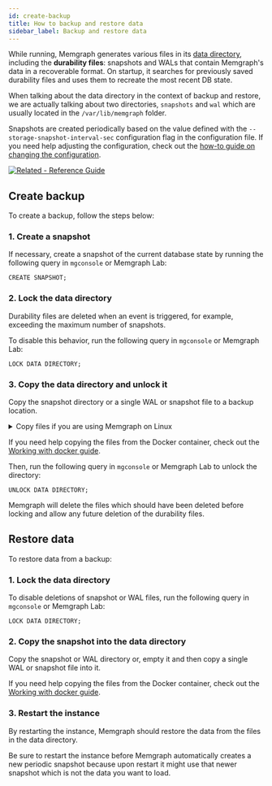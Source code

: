 ```yaml
---
id: create-backup
title: How to backup and restore data
sidebar_label: Backup and restore data
---
```


While running, Memgraph generates various files in its
[data directory](/docs/memgraph/reference-guide/backup),
including the **durability files**: snapshots and WALs that contain Memgraph's
data in a recoverable format. On startup, it searches for previously saved
durability files and uses them to recreate the most recent DB state.

When talking about the data directory in the context of backup and restore, we are actually talking about two
directories, `snapshots` and `wal` which are usually located in the
`/var/lib/memgraph` folder.

Snapshots are created periodically based on the value defined with the
`--storage-snapshot-interval-sec` configuration flag in the configuration file.
If you need help adjusting the configuration, check out the [how-to guide on
changing the configuration](/docs/memgraph/how-to-guides/config-logs).

[![Related - Reference Guide](https://img.shields.io/static/v1?label=Related&message=Reference%20Guide&color=yellow&style=for-the-badge)](/reference-guide/backup.md)

## Create backup

To create a backup, follow the steps below:

### 1. Create a snapshot

If necessary, create a snapshot of the current database state by running the
following query in `mgconsole` or Memgraph Lab:

```cypher
CREATE SNAPSHOT;
```

### 2. Lock the data directory

Durability files are deleted when an event is triggered, for example, exceeding
the maximum number of snapshots.

To disable this behavior, run the following query in `mgconsole` or Memgraph
Lab:

```cypher
LOCK DATA DIRECTORY;
```

### 3. Copy the data directory and unlock it

Copy the snapshot directory or a single WAL or snapshot file to a backup location.

<details>
  <summary>Copy files if you are using Memgraph on Linux</summary>
  
If you are using Linux to run Memgraph, here are the steps for copying files:

<br/><br/>

**1.** Start your Memgraph instance.

**2.** Open a new Linux terminal and check the location of the permanent data
directory:

```bash
grep -A 1 'permanent data' /etc/memgraph/memgraph.conf
```

If you are getting a permission error, execute the `sudo su` command to get
access privileges and then try to change the working directory again.

Your output should look something like this:

```nocopy
# Path to directory in which to save all permanent data. [string]
--data-directory=/var/lib/memgraph
```

As you can see, the path is the default one: `/var/lib/memgraph`.

**3.** Locate the files that you want to backup. Let's say that you want to copy
the latest snapshot, list the content of the snapshot directory and then copy
the latest file.

```bash
ls -l /var/lib/memgraph/snapshots/
```

```nocopy
total 35920
-rw-r----- 1 memgraph memgraph  7185673 Mar 25 13:52 20220325125206991975_timestamp_2622
-rw-r----- 1 memgraph memgraph 12521724 Mar 25 13:52 20220325125237040637_timestamp_3028
-rw-r----- 1 memgraph memgraph 17064381 Mar 25 13:53 20220325125308366007_timestamp_3380
```

**4.** Copy a file from the snapshot directory to the backup folder:

```bash
cp /var/lib/memgraph/snapshots/20220325125308366007_timestamp_3380 ~/backup/
```

</details>

If you need help copying the files from the Docker container, check out the
[Working with docker
guide](/how-to-guides/work-with-docker.md#how-to-copy-files-from-and-to-a-docker-container).

Then, run the following query in `mgconsole` or Memgraph Lab to unlock the
directory:

```cypher
UNLOCK DATA DIRECTORY;
```

Memgraph will delete the files which should have been deleted before locking and
allow any future deletion of the durability files.

## Restore data

To restore data from a backup: 

### 1. Lock the data directory

To disable deletions of snapshot or WAL files, run the following query in
`mgconsole` or Memgraph Lab:

```cypher
LOCK DATA DIRECTORY;
```

### 2. Copy the snapshot into the data directory

Copy the snapshot or WAL directory or, empty it and then copy a single WAL or
snapshot file into it.

If you need help copying the files from the Docker container, check out the
[Working with docker
guide](/how-to-guides/work-with-docker.md#how-to-copy-files-from-and-to-a-docker-container).

### 3. Restart the instance

By restarting the instance, Memgraph should restore the data from the files in
the data directory. 

Be sure to restart the instance before Memgraph automatically creates a new
periodic snapshot because upon restart it might use that newer snapshot which is
not the data you want to load. 